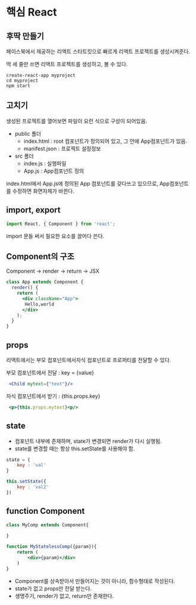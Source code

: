 # 핵심 React



## 후딱 만들기

페이스북에서 제공하는 리액트 스타트킷으로 빠르게 리액트 프로젝트를 생성시켜준다.

딱 세 줄만 쓰면 리액트 프로젝트를 생성하고, 볼 수 있다. 

```shell
create-react-app myproject
cd myproject
npm start
```



## 고치기

생성된 프로젝트를 열어보면 파일이 요런 식으로 구성이 되어있음.

- public 폴더 
  - index.html : root 컴포넌트가 정의되어 있고, 그 안에 App컴포넌트가 있음.
  - manifest.json : 프로젝트 설정정보
- src 폴더
  - index.js : 실행파일
  - App.js : App컴포넌트 정의



index.html에서 App.js에 정의된 App 컴포넌트를 갖다쓰고 있으므로, App컴포넌트를 수정하면 화면자체가 바뀐다. 



## import, export

```javascript
import React, { Component } from 'react';
```

import 문들 써서 필요한 요소를 끌어다 쓴다. 



## Component의 구조

Component -> render -> return -> JSX

```jsx
class App extends Component {
  render() {
    return (
      <div className="App">
       Hello,world
      </div>
    );
  }
}
```



## props

리액트에서는 부모 컴포넌트에서자식 컴포넌트로 프로퍼티를 전달할 수 있다. 



부모 컴포넌트에서 전달 : key = {value}

```jsx
 <Child mytext={"text"}/>
```



자식 컴포넌트에서 받기 : {this.props.key}

```jsx
 <p>{this.props.mytext}<p/>
```



## state

- 컴포넌트 내부에 존재하며, state가 변경되면 render가 다시 실행됨.
- state를 변경할 때는 항상 this.setState를 사용해야 함.

```javascript
state = {
    key : 'val'
}

this.setState({
    key : 'val2'
})
```



## function Component

```jsx
class MyComp extends Component{
    
}

function MyStatelessComp({param}){
    return (
        <div>{param}</div>
    )
}
```

- Component를 상속받아서 만들어지는 것이 아니라, 함수형태로 작성된다. 
- state가 없고 props만 전달 받는다. 
- 생명주기, render가 없고, return만 존재한다. 


